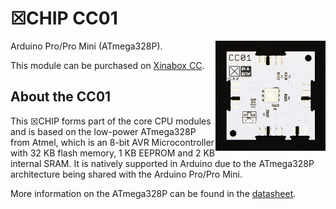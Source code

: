 # ☒CHIP CC01
<img src="extras/CC01 V1.0.0.JPG" width="35%" height="auto" align="right">
Arduino Pro/Pro Mini (ATmega328P).

This module can be purchased on [Xinabox CC](https://xinabox.cc/products/CC01/).

## About the CC01
This ☒CHIP forms part of the core CPU modules and is based on the low-power ATmega328P from Atmel, which is an 8-bit AVR Microcontroller with 32 KB flash memory, 1 KB EEPROM and 2 KB internal SRAM. It is natively supported in Arduino due to the ATmega328P architecture being shared with the Arduino Pro/Pro Mini.

More information on the ATmega328P can be found in the [datasheet](http://www.atmel.com/images/Atmel-8271-8-bit-AVR-Microcontroller-ATmega48A-48PA-88A-88PA-168A-168PA-328-328P_datasheet_Complete.pdf).
